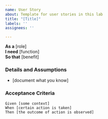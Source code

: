 ```yaml
---
name: User Story
about: Template for user stories in this lab
title: "[Title]"
labels: ''
assignees: ''

---
```


**As a** [role]  
 **I need** [function]  
 **So that** [benefit]  

### Details and Assumptions
 * [document what you know]
   
 ### Acceptance Criteria  
   
 ```gherkin
 Given [some context]
 When [certain action is taken]
 Then [the outcome of action is observed]
